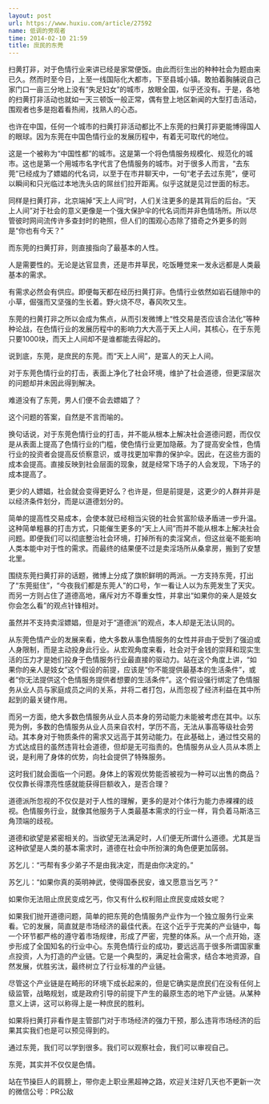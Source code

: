 ```yaml
---
layout: post
url: https://www.huxiu.com/article/27592
name: 低调的旁观者
time: 2014-02-10 21:59
title: 庶民的东莞
---
```

扫黄打非，对于色情行业来讲已经是家常便饭。由此而衍生出的种种社会为题由来已久。然而时至今日，上至一线国际化大都市，下至县城小镇。敢拍着胸脯说自己家门口一亩三分地上没有“失足妇女”的城市，放眼全国，似乎还没有。于是，各地的扫黄打非活动也就如一天三顿饭一般正常，偶有登上地区新闻的大型打击活动，围观者也多是抱着看热闹，找熟人的心态。

也许在中国，任何一个城市的扫黄打非活动都比不上东莞的扫黄打非更能博得国人的眼球。因为东莞在中国色情行业的发展历程中，有着无可取代的地位。

这是一个被称为“中国性都”的城市。这是第一个将色情服务规模化、规范化的城市。这也是第一个用城市名字代言了色情服务的城市。对于很多人而言，“去东莞”已经成为了嫖娼的代名词，以至于在市井聊天中，一句“老子去过东莞”，便可以瞬间和只光临过本地洗头店的屌丝们拉开距离。似乎这就是见过世面的标志。

同样是扫黄打非，北京端掉“天上人间”时，人们关注更多的是其背后的后台。“天上人间”对于社会的意义更像是一个强大保护伞的代名词而并非色情场所。所以尽管彼时网间流传许多查封时的艳照，但人们的围观心态除了猎奇之外更多的则是“你也有今天？”

而东莞的扫黄打非，则直接指向了最基本的人性。

人是需要性的。无论是达官显贵，还是市井草民，吃饭睡觉来一发永远都是人类最基本的需求。

有需求必然会有供应。即便每天都在经历扫黄打非。色情行业依然如岩石缝隙中的小草，倔强而又坚强的生长着。野火烧不尽，春风吹又生。

东莞的扫黄打非之所以会成为焦点，从而引发微博上“性交易是否应该合法化”等种种论战，在色情行业的发展历程中的影响力大大高于天上人间，其核心，在于东莞只要1000块，而天上人间却不是谁都能去得起的。

说到底，东莞，是庶民的东莞。而“天上人间”，是富人的天上人间。

对于东莞色情行业的打击，表面上净化了社会环境，维护了社会道德，但更深层次的问题却并未因此得到解决。

难道没有了东莞，男人们便不会去嫖娼了？

这个问题的答案，自然是不言而喻的。

换句话说，对于东莞色情行业的打击，并不能从根本上解决社会道德问题，而仅仅是从表面上提高了色情行业的门槛，使色情行业更加隐蔽。为了提高安全性，色情行业的投资者会提高反侦察意识，或寻找更加牢靠的保护伞。因此，在这些方面的成本会提高。直接反映到社会层面的现象，就是经常下场子的人会发现，下场子的成本提高了。

更少的人嫖娼，社会就会变得更好么？也许是，但是前提是，这更少的人群并非是以经济条件划分，而是以道德划分的。

简单的提高性交易成本，会使本就已经相当尖锐的社会贫富阶级矛盾进一步升温。这种简单粗暴的打击方式，只能催生更多的“天上人间”而并不能从根本上解决社会问题。即便我们可以彻底整治社会环境，打掉所有的卖淫窝点，但这丝毫不能影响人类本能中对于性的需求。而最终的结果便不过是卖淫场所从桑拿房，搬到了安慧北里。

围绕东莞扫黄打非的话题，微博上分成了旗帜鲜明的两派。一方支持东莞，打出了“东莞挺住”，“今夜我们都是东莞人”的口号，乍一看让人以为东莞发生了天灾。而另一方则占住了道德高地，痛斥对方不尊重女性，并拿出“如果你的亲人是妓女你会怎么看”的观点针锋相对。

虽然并不支持卖淫嫖娼，但是对于“道德派”的观点，本人却是无法认同的。

从东莞色情产业的发展来看，绝大多数从事色情服务的女性并非由于受到了强迫或人身限制，而是主动投身此行业。从宏观角度来看，社会对于金钱的崇拜和现实生活的压力才是她们投身于色情服务行业最直接的驱动力。站在这个角度上讲，“如果你的亲人是妓女”这个假设的前提，应该是“你不能提供最基本的生活条件”，或者“你无法提供这个色情服务提供者想要的生活条件”。这个假设强行绑定了色情服务从业人员与家庭成员之间的关系，并将二者打包，从而忽视了经济利益在其中所起到的最关键作用。

而另一方面，绝大多数色情服务从业人员本身的劳动能力未能被考虑在其中。以东莞为例，多数的色情服务从业人员来自农村，学历不高，无法从事高等级社会劳动。其本身对于物质条件的需求又远高于其劳动能力。在此基础上，通过性交易的方式达成目的虽然违背社会道德，但却是无可指责的。色情服务从业人员从本质上说，是利用了身体的优势，向社会提供了特殊服务。

这时我们就会面临一个问题。身体上的客观优势能否被视为一种可以出售的商品？仅仅靠长得漂亮性感就能获得巨额收入，是否合理？

道德派所忽视的不仅仅是对于人性的理解，更多的是对个体行为能力赤裸裸的歧视。色情服务行业，就像其他服务于人类最基本需求的行业一样，背负着马斯洛三角顶端的歧视。

道德和欲望是紧密相关的。当欲望无法满足时，人们便无所谓什么道德。尤其是当这种欲望是人类的基本需求时，道德在社会中所扮演的角色便更加孱弱。

苏乞儿：“丐帮有多少弟子不是由我决定，而是由你决定的。”

苏乞儿：“如果你真的英明神武，使得国泰民安，谁又愿意当乞丐？”

如果你无法阻止庶民变成乞丐，你又有什么权利阻止庶民变成妓女呢？

如果我们抛开道德问题，简单的把东莞的色情服务产业作为一个独立服务行业来看。它的发展，简直就是市场经济的最佳代表。在这个近乎于完美的产业链中，每一个环节都严格的遵守着市场规律，形成了严密，完整的体系。从一个点开始，逐步形成了全国知名的行业中心。东莞色情行业的成功，要远远高于很多所谓国家重点投资，人为打造的产业链。它是一个典型的，满足社会需求，结合本地资源，自然发展，优胜劣汰，最终树立了行业标准的产业链。

尽管这个产业链是在畸形的环境下成长起来的，但是它确实是庶民们在没有任何上级监管，战略规划，或是政府引导的前提下产生的最原生态的地下产业链。从某种意义上讲，这可以称得上是一种庶民的胜利。

如果将扫黄打非看作是主管部门对于市场经济的强力干预，那么违背市场经济的后果其实我们也是可以预见得到的。

通过东莞，我们可以学到很多。我们可以观察社会，我们可以审视自己。

东莞，其实并不仅仅是色情。

站在节操巨人的肩膀上，带你走上职业黑超神之路，欢迎关注好几天也不更新一次的微信公号：PR公敌

